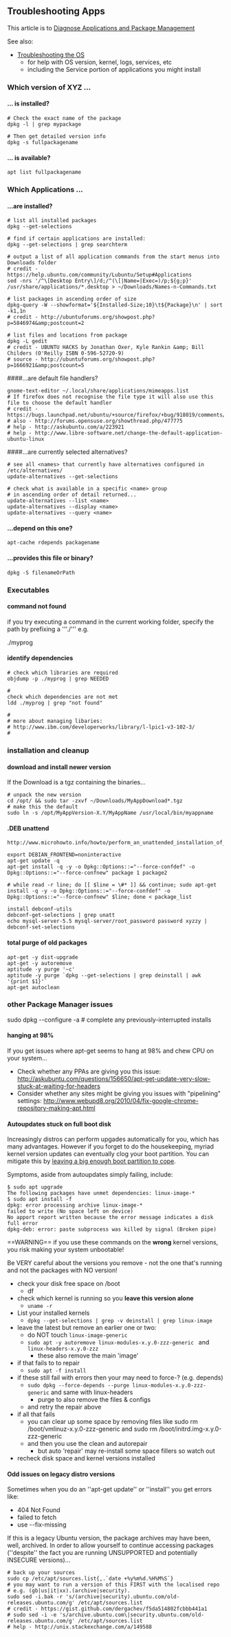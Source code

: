 ## Troubleshooting Apps

This article is to [Diagnose Applications and Package Management](https://github.com/artmg/lubuild/blob/master/help/diagnose/apps-and-packages.md)

See also:

* [Troubleshooting the OS](https://github.com/artmg/lubuild/blob/master/help/diagnose/operating-system.md)
	* for help with OS version, kernel, logs, services, etc
	* including the Service portion of applications you might install


### Which version of XYZ ...

#### ... is installed?
 
```
# Check the exact name of the package
dpkg -l | grep mypackage

# Then get detailed version info
dpkg -s fullpackagename
```

#### ... is available?

```
apt list fullpackagename
```

### Which Applications ...

#### ...are installed? 

```
# list all installed packages
dpkg --get-selections

# find if certain applications are installed:
dpkg --get-selections | grep searchterm

# output a list of all application commands from the start menus into Downloads folder
# credit - https://help.ubuntu.com/community/Lubuntu/Setup#Applications
sed -nrs '/^\[Desktop Entry\]/d;/^(\[|Name=|Exec=)/p;${g;p}' /usr/share/applications/*.desktop > ~/Downloads/Names-n-Commands.txt 

# list packages in ascending order of size
dpkg-query -W --showformat='${Installed-Size;10}\t${Package}\n' | sort -k1,1n
# credit - http://ubuntuforums.org/showpost.php?p=5846974&amp;postcount=2

# list files and locations from package
dpkg -L gedit
# credit - UBUNTU HACKS by Jonathan Oxer, Kyle Rankin &amp; Bill Childers (O'Reilly ISBN 0-596-52720-9)
# source - http://ubuntuforums.org/showpost.php?p=1666921&amp;postcount=5
```

####...are default file handlers?

```
gnome-text-editor ~/.local/share/applications/mimeapps.list
# If firefox does not recognise the file type it will also use this file to choose the default handler
# credit - https://bugs.launchpad.net/ubuntu/+source/firefox/+bug/918019/comments/12
# also - http://forums.opensuse.org/showthread.php/477775
# help - http://askubuntu.com/a/223921
# help - http://www.libre-software.net/change-the-default-application-ubuntu-linux
```

####...are currently selected alternatives?

```
# see all <names> that currently have alternatives configured in /etc/alternatives/
update-alternatives --get-selections

# check what is available in a specific <name> group
# in ascending order of detail returned...
update-alternatives --list <name>
update-alternatives --display <name>
update-alternatives --query <name>
```

#### ...depend on this one? 

```
apt-cache rdepends packagename
```

#### ...provides this file or binary?

```
dpkg -S filenameOrPath
```

### Executables 

#### command not found 

if you try executing a command in the current working folder, specify the path by prefixing a '''./''' e.g.

 ./myprog

#### identify dependencies

```
# check which libraries are required
objdump -p ./myprog | grep NEEDED

#
check which dependencies are not met 
ldd ./myprog | grep "not found"

#
# more about managing libaries:
# http://www.ibm.com/developerworks/library/l-lpic1-v3-102-3/
# 
```

### installation and cleanup

#### download and install newer version

If the Download is a tgz containing the binaries...

```
# unpack the new version
cd /opt/ && sudo tar -zxvf ~/Downloads/MyAppDownload*.tgz
# make this the default
sudo ln -s /opt/MyAppVersion-X.Y/MyAppName /usr/local/bin/myappname
```


#### .DEB unattend

```
http://www.microhowto.info/howto/perform_an_unattended_installation_of_a_debian_package.html

export DEBIAN_FRONTEND=noninteractive
apt-get update -q
apt-get install -q -y -o Dpkg::Options::="--force-confdef" -o Dpkg::Options::="--force-confnew" package 1 package2

# while read -r line; do [[ $line = \#* ]] && continue; sudo apt-get install -q -y -o Dpkg::Options::="--force-confdef" -o Dpkg::Options::="--force-confnew" $line; done < package_list

install debconf-utils
debconf-get-selections | grep unatt
echo mysql-server-5.5 mysql-server/root_password password xyzzy | debconf-set-selections
```
#### total purge of old packages

```
apt-get -y dist-upgrade
apt-get -y autoremove
aptitude -y purge '~c'
aptitude -y purge `dpkg --get-selections | grep deinstall | awk '{print $1}'`
apt-get autoclean
```

### other Package Manager issues ###

 sudo dpkg --configure -a      # complete any previously-interrupted installs

#### hanging at 98% ####

If you get issues where apt-get seems to hang at 98% and chew CPU on your system...

* Check whether any PPAs are giving you this issue: http://askubuntu.com/questions/156650/apt-get-update-very-slow-stuck-at-waiting-for-headers
* Consider whether any sites might be giving you issues with "pipelining" settings: http://www.webupd8.org/2010/04/fix-google-chrome-repository-making-apt.html

#### Autoupdates stuck on full boot disk 

Increasingly distros can perform upgades automatically for you, which has many advantages. However if you forget to do the housekeeping, myriad kernel version updates can eventually clog your boot partition. You can mitigate this by [leaving a big enough boot partition to cope](../understand/disk-layout.md#Recommendation%20for%20main%20system%20partition).

Symptoms, aside from autoupdates simply failing, include: 

```
$ sudo apt upgrade
The following packages have unmet dependencies: linux-image-*
$ sudo apt install -f
dpkg: error processing archive linux-image-*
failed to write (No space left on device)
No apport report written because the error message indicates a disk full error
dpkg-deb: error: paste subprocess was killed by signal (Broken pipe)
```

==WARNING== if you use these commands on the **wrong** kernel versions, 
you risk making your system unbootable!

Be VERY careful about the versions you remove - not the one that's running and not the packages with NO version!

* check your disk free space on /boot
	* df
* check which kernel is running so you **leave this version alone**
	* ` uname -r `
* List your installed kernels
	* ` dpkg --get-selections | grep -v deinstall | grep linux-image `
* leave the latest but remove an earlier one or two:
	* do NOT touch `linux-image-generic`
	* `sudo apt -y autoremove linux-modules-x.y.0-zzz-generic ` and ` linux-headers-x.y.0-zzz `
		* these also remove the main 'image'
* if that fails to to repair
	* ` sudo apt -f install `
* if these still fail with errors then your may need to force-? (e.g. depends)
	* ` sudo dpkg --force-depends --purge linux-modules-x.y.0-zzz-generic ` and same with linux-headers
		* purge to also remove the files & configs
	* and retry the repair above
* if all that fails 
	* you can clear up some space by removing files like sudo rm /boot/vmlinuz-x.y.0-zzz-generic and sudo rm /boot/initrd.img-x.y.0-zzz-generic 
	* and then you use the clean and autorepair
		* but auto 'repair' may re-install some space fillers so watch out
* recheck disk space and kernel versions installed


#### Odd issues on legacy distro versions ####

Sometimes when you do an ''apt-get update'' or ''install'' you get errors like:

* 404 Not Found
* failed to fetch
* use --fix-missing

If this is a legacy Ubuntu version, the package archives may have been, well, archived. In order to allow yourself to continue accessing packages (''despite'' the fact you are running UNSUPPORTED and potentially INSECURE versions)...

```
# back up your sources
sudo cp /etc/apt/sources.list{,.`date +%y%m%d.%H%M%S`}
# you may want to run a version of this FIRST with the localised repo
# e.g. (gb|us|it|xx).(archive|security).
sudo sed -i.bak -r 's/(archive|security).ubuntu.com/old-releases.ubuntu.com/g' /etc/apt/sources.list
# credit - https://gist.github.com/dergachev/f5da514802fcbbb441a1
# sudo sed -i -e 's/archive.ubuntu.com\|security.ubuntu.com/old-releases.ubuntu.com/g' /etc/apt/sources.list
# help - http://unix.stackexchange.com/a/149588
```

